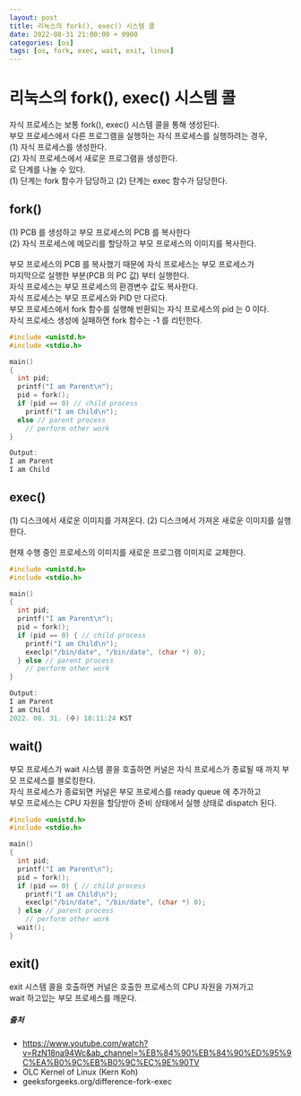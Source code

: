 ```yaml
---
layout: post
title: 리눅스의 fork(), exec() 시스템 콜
date: 2022-08-31 21:00:00 + 0900
categories: [os]
tags: [os, fork, exec, wait, exit, linux]
---
```


# 리눅스의 fork(), exec() 시스템 콜
자식 프로세스는 보통 fork(), exec() 시스템 콜을 통해 생성된다.   
부모 프로세스에서 다른 프로그램을 실행하는 자식 프로세스를 실행하려는 경우,   
(1) 자식 프로세스를 생성한다.    
(2) 자식 프로세스에서 새로운 프로그램을 생성한다.    
로 단계를 나눌 수 있다.       
(1) 단계는 fork 함수가 담당하고 (2) 단계는 exec 함수가 담당한다.    

## fork()
(1) PCB 를 생성하고 부모 프로세스의 PCB 를 복사한다    
(2) 자식 프로세스에 메모리를 할당하고 부모 프로세스의 이미지를 복사한다.    
<br/>
부모 프로세스의 PCB 를 복사했기 때문에 자식 프로세스는 부모 프로세스가    
마지막으로 실행한 부분(PCB 의 PC 값) 부터 실행한다.    
자식 프로세스는 부모 프로세스의 환경변수 값도 복사한다.    
자식 프로세스는 부모 프로세스와 PID 만 다르다.
<br/>
부모 프로세스에서 fork 함수를 실행해 반환되는 자식 프로세스의 pid 는 0 이다.    
자식 프로세스 생성에 실패하면 fork 함수는 -1 를 리턴한다.  

```c
#include <unistd.h>
#include <stdio.h>

main() 
{
  int pid;
  printf("I am Parent\n");
  pid = fork();
  if (pid == 0) // child process
    printf("I am Child\n");
  else // parent process
    // perform other work 
}

Output:
I am Parent
I am Child
```

## exec()
(1) 디스크에서 새로운 이미지를 가져온다.
(2) 디스크에서 가져온 새로운 이미지를 실행한다.    
<br/>
현재 수행 중인 프로세스의 이미지를 새로운 프로그램 이미지로 교체한다.    

```c
#include <unistd.h>
#include <stdio.h>

main() 
{
  int pid;
  printf("I am Parent\n");
  pid = fork();
  if (pid == 0) { // child process
    printf("I am Child\n");
    execlp("/bin/date", "/bin/date", (char *) 0);
  } else // parent process
    // perform other work
}

Output:
I am Parent
I am Child
2022. 08. 31. (수) 18:11:24 KST
```

## wait()
부모 프로세스가 wait 시스템 콜을 호출하면 커널은 자식 프로세스가 종료될 때 까지 부모 프로세스를 블로킹한다.     
자식 프로세스가 종료되면 커널은 부모 프로세스를 ready queue 에 추가하고     
부모 프로세스는 CPU 자원을 할당받아 준비 상태에서 실행 상태로 dispatch 된다.    

```c
#include <unistd.h>
#include <stdio.h>

main() 
{
  int pid;
  printf("I am Parent\n");
  pid = fork();
  if (pid == 0) { // child process
    printf("I am Child\n");
    execlp("/bin/date", "/bin/date", (char *) 0);
  } else // parent process
    // perform other work
  wait();  
}
```

## exit()
exit 시스템 콜을 호출하면 커널은 호출한 프로세스의 CPU 자원을 가져가고     
wait 하고있는 부모 프로세스를 깨운다.    
 
##### 출처
- https://www.youtube.com/watch?v=RzN18na94Wc&ab_channel=%EB%84%90%EB%84%90%ED%95%9C%EA%B0%9C%EB%B0%9C%EC%9E%90TV
- OLC Kernel of Linux (Kern Koh)
- geeksforgeeks.org/difference-fork-exec
